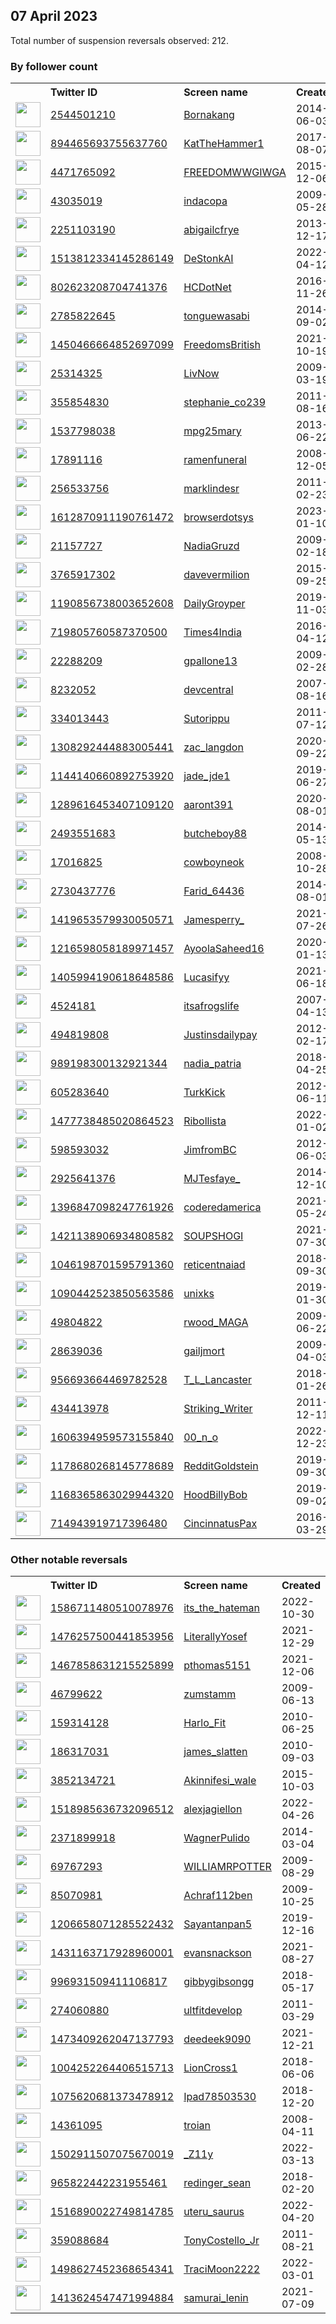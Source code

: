 
## 07 April 2023
Total number of suspension reversals observed: 212.

### By follower count
<table><tr><th></th><th align="left">Twitter ID</th><th align="left">Screen name</th>
<th align="left">Created</th><th align="left">Status</th><th align="left">Suspended</th><th align="left">Followers</th>
<tr><td><a href="https://pbs.twimg.com/profile_images/1644672598532300801/pc0jvm-B_normal.jpg"><img src="https://pbs.twimg.com/profile_images/1644672598532300801/pc0jvm-B_normal.jpg" width="40px" height="40px" align="center"/></a></td><td><a href="https://twitter.com/intent/user?user_id=2544501210">2544501210</a></td><td><a href="https://twitter.com/Bornakang">Bornakang</a></td><td>2014-06-03</td><td align="center"></td><td>2023-02-26</td><td>633071</td></tr>
<tr><td><a href="https://pbs.twimg.com/profile_images/1644990645285580800/7nrCTu6w_normal.jpg"><img src="https://pbs.twimg.com/profile_images/1644990645285580800/7nrCTu6w_normal.jpg" width="40px" height="40px" align="center"/></a></td><td><a href="https://twitter.com/intent/user?user_id=894465693755637760">894465693755637760</a></td><td><a href="https://twitter.com/KatTheHammer1">KatTheHammer1</a></td><td>2017-08-07</td><td align="center"></td><td></td><td>151435</td></tr>
<tr><td><a href="https://pbs.twimg.com/profile_images/1341809273874116611/U8XPWmAF_normal.jpg"><img src="https://pbs.twimg.com/profile_images/1341809273874116611/U8XPWmAF_normal.jpg" width="40px" height="40px" align="center"/></a></td><td><a href="https://twitter.com/intent/user?user_id=4471765092">4471765092</a></td><td><a href="https://twitter.com/FREEDOMWWGIWGA">FREEDOMWWGIWGA</a></td><td>2015-12-06</td><td align="center"></td><td></td><td>37531</td></tr>
<tr><td><a href="https://pbs.twimg.com/profile_images/1328223878817017856/RlOIM8hX_normal.jpg"><img src="https://pbs.twimg.com/profile_images/1328223878817017856/RlOIM8hX_normal.jpg" width="40px" height="40px" align="center"/></a></td><td><a href="https://twitter.com/intent/user?user_id=43035019">43035019</a></td><td><a href="https://twitter.com/indacopa">indacopa</a></td><td>2009-05-28</td><td align="center"></td><td></td><td>34880</td></tr>
<tr><td><a href="https://pbs.twimg.com/profile_images/1650494762997239811/QjaQdB3Y_normal.jpg"><img src="https://pbs.twimg.com/profile_images/1650494762997239811/QjaQdB3Y_normal.jpg" width="40px" height="40px" align="center"/></a></td><td><a href="https://twitter.com/intent/user?user_id=2251103190">2251103190</a></td><td><a href="https://twitter.com/abigailcfrye">abigailcfrye</a></td><td>2013-12-17</td><td align="center">🔒</td><td></td><td>28133</td></tr>
<tr><td><a href="https://pbs.twimg.com/profile_images/1644679334177951745/gIhRLb2W_normal.png"><img src="https://pbs.twimg.com/profile_images/1644679334177951745/gIhRLb2W_normal.png" width="40px" height="40px" align="center"/></a></td><td><a href="https://twitter.com/intent/user?user_id=1513812334145286149">1513812334145286149</a></td><td><a href="https://twitter.com/DeStonkAI">DeStonkAI</a></td><td>2022-04-12</td><td align="center"></td><td>2022-07-14</td><td>27960</td></tr>
<tr><td><a href="https://pbs.twimg.com/profile_images/1656097265638060035/UXzYWqSO_normal.jpg"><img src="https://pbs.twimg.com/profile_images/1656097265638060035/UXzYWqSO_normal.jpg" width="40px" height="40px" align="center"/></a></td><td><a href="https://twitter.com/intent/user?user_id=802623208704741376">802623208704741376</a></td><td><a href="https://twitter.com/HCDotNet">HCDotNet</a></td><td>2016-11-26</td><td align="center"></td><td></td><td>27158</td></tr>
<tr><td><a href="https://pbs.twimg.com/profile_images/1644309270413053952/iqfZaR-C_normal.png"><img src="https://pbs.twimg.com/profile_images/1644309270413053952/iqfZaR-C_normal.png" width="40px" height="40px" align="center"/></a></td><td><a href="https://twitter.com/intent/user?user_id=2785822645">2785822645</a></td><td><a href="https://twitter.com/tonguewasabi">tonguewasabi</a></td><td>2014-09-02</td><td align="center"></td><td>2023-02-19</td><td>21010</td></tr>
<tr><td><a href="https://pbs.twimg.com/profile_images/1574826150899191809/GBeBwp6O_normal.jpg"><img src="https://pbs.twimg.com/profile_images/1574826150899191809/GBeBwp6O_normal.jpg" width="40px" height="40px" align="center"/></a></td><td><a href="https://twitter.com/intent/user?user_id=1450466664852697099">1450466664852697099</a></td><td><a href="https://twitter.com/FreedomsBritish">FreedomsBritish</a></td><td>2021-10-19</td><td align="center">🚫</td><td>2022-11-07</td><td>17313</td></tr>
<tr><td><a href="https://pbs.twimg.com/profile_images/1468688287099498497/YOL7FbTa_normal.jpg"><img src="https://pbs.twimg.com/profile_images/1468688287099498497/YOL7FbTa_normal.jpg" width="40px" height="40px" align="center"/></a></td><td><a href="https://twitter.com/intent/user?user_id=25314325">25314325</a></td><td><a href="https://twitter.com/LivNow">LivNow</a></td><td>2009-03-19</td><td align="center"></td><td>2022-08-07</td><td>13962</td></tr>
<tr><td><a href="https://pbs.twimg.com/profile_images/1345036565043671049/8KWZQ1RK_normal.jpg"><img src="https://pbs.twimg.com/profile_images/1345036565043671049/8KWZQ1RK_normal.jpg" width="40px" height="40px" align="center"/></a></td><td><a href="https://twitter.com/intent/user?user_id=355854830">355854830</a></td><td><a href="https://twitter.com/stephanie_co239">stephanie_co239</a></td><td>2011-08-16</td><td align="center"></td><td></td><td>12027</td></tr>
<tr><td><a href="https://pbs.twimg.com/profile_images/1352030748643999744/2YLicf10_normal.jpg"><img src="https://pbs.twimg.com/profile_images/1352030748643999744/2YLicf10_normal.jpg" width="40px" height="40px" align="center"/></a></td><td><a href="https://twitter.com/intent/user?user_id=1537798038">1537798038</a></td><td><a href="https://twitter.com/mpg25mary">mpg25mary</a></td><td>2013-06-22</td><td align="center"></td><td>2022-07-28</td><td>9643</td></tr>
<tr><td><a href="https://pbs.twimg.com/profile_images/1646941276451774491/qyzoj0Uu_normal.jpg"><img src="https://pbs.twimg.com/profile_images/1646941276451774491/qyzoj0Uu_normal.jpg" width="40px" height="40px" align="center"/></a></td><td><a href="https://twitter.com/intent/user?user_id=17891116">17891116</a></td><td><a href="https://twitter.com/ramenfuneral">ramenfuneral</a></td><td>2008-12-05</td><td align="center">🔒</td><td></td><td>9315</td></tr>
<tr><td><a href="https://pbs.twimg.com/profile_images/1655730320757473281/uVHUfmIS_normal.jpg"><img src="https://pbs.twimg.com/profile_images/1655730320757473281/uVHUfmIS_normal.jpg" width="40px" height="40px" align="center"/></a></td><td><a href="https://twitter.com/intent/user?user_id=256533756">256533756</a></td><td><a href="https://twitter.com/marklindesr">marklindesr</a></td><td>2011-02-23</td><td align="center"></td><td>2022-03-30</td><td>8529</td></tr>
<tr><td><a href="https://pbs.twimg.com/profile_images/1612871794574168070/YN11uUZb_normal.jpg"><img src="https://pbs.twimg.com/profile_images/1612871794574168070/YN11uUZb_normal.jpg" width="40px" height="40px" align="center"/></a></td><td><a href="https://twitter.com/intent/user?user_id=1612870911190761472">1612870911190761472</a></td><td><a href="https://twitter.com/browserdotsys">browserdotsys</a></td><td>2023-01-10</td><td align="center"></td><td>2023-04-06</td><td>7733</td></tr>
<tr><td><a href="https://pbs.twimg.com/profile_images/1345095859742994432/2yvYan4F_normal.jpg"><img src="https://pbs.twimg.com/profile_images/1345095859742994432/2yvYan4F_normal.jpg" width="40px" height="40px" align="center"/></a></td><td><a href="https://twitter.com/intent/user?user_id=21157727">21157727</a></td><td><a href="https://twitter.com/NadiaGruzd">NadiaGruzd</a></td><td>2009-02-18</td><td align="center">🚫</td><td>2023-03-20</td><td>7689</td></tr>
<tr><td><a href="https://pbs.twimg.com/profile_images/1659352314946154502/s3ELWRuQ_normal.jpg"><img src="https://pbs.twimg.com/profile_images/1659352314946154502/s3ELWRuQ_normal.jpg" width="40px" height="40px" align="center"/></a></td><td><a href="https://twitter.com/intent/user?user_id=3765917302">3765917302</a></td><td><a href="https://twitter.com/davevermilion">davevermilion</a></td><td>2015-09-25</td><td align="center"></td><td>2023-01-16</td><td>6375</td></tr>
<tr><td><a href="https://pbs.twimg.com/profile_images/1211393137119289345/KjMGxGTw_normal.jpg"><img src="https://pbs.twimg.com/profile_images/1211393137119289345/KjMGxGTw_normal.jpg" width="40px" height="40px" align="center"/></a></td><td><a href="https://twitter.com/intent/user?user_id=1190856738003652608">1190856738003652608</a></td><td><a href="https://twitter.com/DailyGroyper">DailyGroyper</a></td><td>2019-11-03</td><td align="center"></td><td>2022-10-30</td><td>5801</td></tr>
<tr><td><a href="https://pbs.twimg.com/profile_images/1291267888783831041/VsdsVXSG_normal.jpg"><img src="https://pbs.twimg.com/profile_images/1291267888783831041/VsdsVXSG_normal.jpg" width="40px" height="40px" align="center"/></a></td><td><a href="https://twitter.com/intent/user?user_id=719805760587370500">719805760587370500</a></td><td><a href="https://twitter.com/Times4India">Times4India</a></td><td>2016-04-12</td><td align="center"></td><td></td><td>5642</td></tr>
<tr><td><a href="https://pbs.twimg.com/profile_images/1649918612935786499/MFV69vqV_normal.jpg"><img src="https://pbs.twimg.com/profile_images/1649918612935786499/MFV69vqV_normal.jpg" width="40px" height="40px" align="center"/></a></td><td><a href="https://twitter.com/intent/user?user_id=22288209">22288209</a></td><td><a href="https://twitter.com/gpallone13">gpallone13</a></td><td>2009-02-28</td><td align="center"></td><td>2023-04-06</td><td>5309</td></tr>
<tr><td><a href="https://pbs.twimg.com/profile_images/1587404770972618752/VO13JtR8_normal.jpg"><img src="https://pbs.twimg.com/profile_images/1587404770972618752/VO13JtR8_normal.jpg" width="40px" height="40px" align="center"/></a></td><td><a href="https://twitter.com/intent/user?user_id=8232052">8232052</a></td><td><a href="https://twitter.com/devcentral">devcentral</a></td><td>2007-08-16</td><td align="center"></td><td>2023-02-18</td><td>5227</td></tr>
<tr><td><a href="https://pbs.twimg.com/profile_images/984561244467216384/H1BoEw6h_normal.jpg"><img src="https://pbs.twimg.com/profile_images/984561244467216384/H1BoEw6h_normal.jpg" width="40px" height="40px" align="center"/></a></td><td><a href="https://twitter.com/intent/user?user_id=334013443">334013443</a></td><td><a href="https://twitter.com/Sutorippu">Sutorippu</a></td><td>2011-07-12</td><td align="center"></td><td>2023-03-16</td><td>4736</td></tr>
<tr><td><a href="https://pbs.twimg.com/profile_images/1643986618330804225/8qeVTyUG_normal.jpg"><img src="https://pbs.twimg.com/profile_images/1643986618330804225/8qeVTyUG_normal.jpg" width="40px" height="40px" align="center"/></a></td><td><a href="https://twitter.com/intent/user?user_id=1308292444883005441">1308292444883005441</a></td><td><a href="https://twitter.com/zac_langdon">zac_langdon</a></td><td>2020-09-22</td><td align="center"></td><td>2022-11-21</td><td>4132</td></tr>
<tr><td><a href="https://pbs.twimg.com/profile_images/1646209558031876136/cowLssbk_normal.jpg"><img src="https://pbs.twimg.com/profile_images/1646209558031876136/cowLssbk_normal.jpg" width="40px" height="40px" align="center"/></a></td><td><a href="https://twitter.com/intent/user?user_id=1144140660892753920">1144140660892753920</a></td><td><a href="https://twitter.com/jade_jde1">jade_jde1</a></td><td>2019-06-27</td><td align="center">🔒</td><td>2022-02-28</td><td>3570</td></tr>
<tr><td><a href="https://pbs.twimg.com/profile_images/1498862288392146949/WZUJs53R_normal.jpg"><img src="https://pbs.twimg.com/profile_images/1498862288392146949/WZUJs53R_normal.jpg" width="40px" height="40px" align="center"/></a></td><td><a href="https://twitter.com/intent/user?user_id=1289616453407109120">1289616453407109120</a></td><td><a href="https://twitter.com/aaront391">aaront391</a></td><td>2020-08-01</td><td align="center"></td><td>2022-11-02</td><td>3550</td></tr>
<tr><td><a href="https://pbs.twimg.com/profile_images/1219999768509911040/DGD2Lax0_normal.jpg"><img src="https://pbs.twimg.com/profile_images/1219999768509911040/DGD2Lax0_normal.jpg" width="40px" height="40px" align="center"/></a></td><td><a href="https://twitter.com/intent/user?user_id=2493551683">2493551683</a></td><td><a href="https://twitter.com/butcheboy88">butcheboy88</a></td><td>2014-05-13</td><td align="center"></td><td></td><td>3422</td></tr>
<tr><td><a href="https://pbs.twimg.com/profile_images/929197358914703360/gM5kek5m_normal.jpg"><img src="https://pbs.twimg.com/profile_images/929197358914703360/gM5kek5m_normal.jpg" width="40px" height="40px" align="center"/></a></td><td><a href="https://twitter.com/intent/user?user_id=17016825">17016825</a></td><td><a href="https://twitter.com/cowboyneok">cowboyneok</a></td><td>2008-10-28</td><td align="center"></td><td></td><td>3415</td></tr>
<tr><td><a href="https://pbs.twimg.com/profile_images/1508524595258789889/dN33qtwT_normal.jpg"><img src="https://pbs.twimg.com/profile_images/1508524595258789889/dN33qtwT_normal.jpg" width="40px" height="40px" align="center"/></a></td><td><a href="https://twitter.com/intent/user?user_id=2730437776">2730437776</a></td><td><a href="https://twitter.com/Farid_64436">Farid_64436</a></td><td>2014-08-01</td><td align="center"></td><td>2023-03-20</td><td>3251</td></tr>
<tr><td><a href="https://pbs.twimg.com/profile_images/1645143834806951940/a-gFgziW_normal.jpg"><img src="https://pbs.twimg.com/profile_images/1645143834806951940/a-gFgziW_normal.jpg" width="40px" height="40px" align="center"/></a></td><td><a href="https://twitter.com/intent/user?user_id=1419653579930050571">1419653579930050571</a></td><td><a href="https://twitter.com/Jamesperry_">Jamesperry_</a></td><td>2021-07-26</td><td align="center">🚫</td><td>2023-03-29</td><td>3185</td></tr>
<tr><td><a href="https://pbs.twimg.com/profile_images/1217492862348165120/uFI7Nina_normal.jpg"><img src="https://pbs.twimg.com/profile_images/1217492862348165120/uFI7Nina_normal.jpg" width="40px" height="40px" align="center"/></a></td><td><a href="https://twitter.com/intent/user?user_id=1216598058189971457">1216598058189971457</a></td><td><a href="https://twitter.com/AyoolaSaheed16">AyoolaSaheed16</a></td><td>2020-01-13</td><td align="center"></td><td>2023-02-23</td><td>3015</td></tr>
<tr><td><a href="https://pbs.twimg.com/profile_images/1656854843615502339/uaSOHrsL_normal.jpg"><img src="https://pbs.twimg.com/profile_images/1656854843615502339/uaSOHrsL_normal.jpg" width="40px" height="40px" align="center"/></a></td><td><a href="https://twitter.com/intent/user?user_id=1405994190618648586">1405994190618648586</a></td><td><a href="https://twitter.com/Lucasifyy">Lucasifyy</a></td><td>2021-06-18</td><td align="center">🚫</td><td>2023-03-14</td><td>2991</td></tr>
<tr><td><a href="https://pbs.twimg.com/profile_images/1667157073501515779/2T2e1r6a_normal.jpg"><img src="https://pbs.twimg.com/profile_images/1667157073501515779/2T2e1r6a_normal.jpg" width="40px" height="40px" align="center"/></a></td><td><a href="https://twitter.com/intent/user?user_id=4524181">4524181</a></td><td><a href="https://twitter.com/itsafrogslife">itsafrogslife</a></td><td>2007-04-13</td><td align="center"></td><td></td><td>2703</td></tr>
<tr><td><a href="https://pbs.twimg.com/profile_images/1653082884746407936/FbWi8O4O_normal.jpg"><img src="https://pbs.twimg.com/profile_images/1653082884746407936/FbWi8O4O_normal.jpg" width="40px" height="40px" align="center"/></a></td><td><a href="https://twitter.com/intent/user?user_id=494819808">494819808</a></td><td><a href="https://twitter.com/Justinsdailypay">Justinsdailypay</a></td><td>2012-02-17</td><td align="center"></td><td></td><td>2660</td></tr>
<tr><td><a href="https://pbs.twimg.com/profile_images/1118986030017843208/oDcllJJb_normal.jpg"><img src="https://pbs.twimg.com/profile_images/1118986030017843208/oDcllJJb_normal.jpg" width="40px" height="40px" align="center"/></a></td><td><a href="https://twitter.com/intent/user?user_id=989198300132921344">989198300132921344</a></td><td><a href="https://twitter.com/nadia_patria">nadia_patria</a></td><td>2018-04-25</td><td align="center"></td><td>2022-07-16</td><td>2586</td></tr>
<tr><td><a href="https://pbs.twimg.com/profile_images/666633660590854144/_X225Y1H_normal.jpg"><img src="https://pbs.twimg.com/profile_images/666633660590854144/_X225Y1H_normal.jpg" width="40px" height="40px" align="center"/></a></td><td><a href="https://twitter.com/intent/user?user_id=605283640">605283640</a></td><td><a href="https://twitter.com/TurkKick">TurkKick</a></td><td>2012-06-11</td><td align="center">🔒</td><td></td><td>2450</td></tr>
<tr><td><a href="https://pbs.twimg.com/profile_images/1645164629427929088/0q8rqtOL_normal.jpg"><img src="https://pbs.twimg.com/profile_images/1645164629427929088/0q8rqtOL_normal.jpg" width="40px" height="40px" align="center"/></a></td><td><a href="https://twitter.com/intent/user?user_id=1477738485020864523">1477738485020864523</a></td><td><a href="https://twitter.com/Ribollista">Ribollista</a></td><td>2022-01-02</td><td align="center"></td><td>2023-04-05</td><td>2362</td></tr>
<tr><td><a href="https://pbs.twimg.com/profile_images/1241896014195253249/0QhQlxg6_normal.jpg"><img src="https://pbs.twimg.com/profile_images/1241896014195253249/0QhQlxg6_normal.jpg" width="40px" height="40px" align="center"/></a></td><td><a href="https://twitter.com/intent/user?user_id=598593032">598593032</a></td><td><a href="https://twitter.com/JimfromBC">JimfromBC</a></td><td>2012-06-03</td><td align="center"></td><td></td><td>2348</td></tr>
<tr><td><a href="https://pbs.twimg.com/profile_images/1655630576001617920/BEx_1qI4_normal.jpg"><img src="https://pbs.twimg.com/profile_images/1655630576001617920/BEx_1qI4_normal.jpg" width="40px" height="40px" align="center"/></a></td><td><a href="https://twitter.com/intent/user?user_id=2925641376">2925641376</a></td><td><a href="https://twitter.com/MJTesfaye_">MJTesfaye_</a></td><td>2014-12-10</td><td align="center"></td><td>2022-12-02</td><td>2213</td></tr>
<tr><td><a href="https://pbs.twimg.com/profile_images/1647697398188105730/CoCefwjo_normal.jpg"><img src="https://pbs.twimg.com/profile_images/1647697398188105730/CoCefwjo_normal.jpg" width="40px" height="40px" align="center"/></a></td><td><a href="https://twitter.com/intent/user?user_id=1396847098247761926">1396847098247761926</a></td><td><a href="https://twitter.com/coderedamerica">coderedamerica</a></td><td>2021-05-24</td><td align="center"></td><td>2023-01-10</td><td>2182</td></tr>
<tr><td><a href="https://pbs.twimg.com/profile_images/1644051720685887488/9S-fvf_i_normal.jpg"><img src="https://pbs.twimg.com/profile_images/1644051720685887488/9S-fvf_i_normal.jpg" width="40px" height="40px" align="center"/></a></td><td><a href="https://twitter.com/intent/user?user_id=1421138906934808582">1421138906934808582</a></td><td><a href="https://twitter.com/SOUPSHOGI">SOUPSHOGI</a></td><td>2021-07-30</td><td align="center">👋</td><td>2022-10-31</td><td>1983</td></tr>
<tr><td><a href="https://pbs.twimg.com/profile_images/1662493772905676800/ikwDU2js_normal.jpg"><img src="https://pbs.twimg.com/profile_images/1662493772905676800/ikwDU2js_normal.jpg" width="40px" height="40px" align="center"/></a></td><td><a href="https://twitter.com/intent/user?user_id=1046198701595791360">1046198701595791360</a></td><td><a href="https://twitter.com/reticentnaiad">reticentnaiad</a></td><td>2018-09-30</td><td align="center">🔒</td><td>2022-09-01</td><td>1884</td></tr>
<tr><td><a href="https://pbs.twimg.com/profile_images/1668422465582759937/AvLNNBEC_normal.jpg"><img src="https://pbs.twimg.com/profile_images/1668422465582759937/AvLNNBEC_normal.jpg" width="40px" height="40px" align="center"/></a></td><td><a href="https://twitter.com/intent/user?user_id=1090442523850563586">1090442523850563586</a></td><td><a href="https://twitter.com/unixks">unixks</a></td><td>2019-01-30</td><td align="center"></td><td>2022-09-08</td><td>1854</td></tr>
<tr><td><a href="https://pbs.twimg.com/profile_images/1644755014525542405/EbXjop7__normal.jpg"><img src="https://pbs.twimg.com/profile_images/1644755014525542405/EbXjop7__normal.jpg" width="40px" height="40px" align="center"/></a></td><td><a href="https://twitter.com/intent/user?user_id=49804822">49804822</a></td><td><a href="https://twitter.com/rwood_MAGA">rwood_MAGA</a></td><td>2009-06-22</td><td align="center"></td><td></td><td>1822</td></tr>
<tr><td><a href="https://pbs.twimg.com/profile_images/1524869303870316598/kzTO3FxH_normal.jpg"><img src="https://pbs.twimg.com/profile_images/1524869303870316598/kzTO3FxH_normal.jpg" width="40px" height="40px" align="center"/></a></td><td><a href="https://twitter.com/intent/user?user_id=28639036">28639036</a></td><td><a href="https://twitter.com/gailjmort">gailjmort</a></td><td>2009-04-03</td><td align="center"></td><td>2022-05-21</td><td>1736</td></tr>
<tr><td><a href="https://pbs.twimg.com/profile_images/1653754863572926465/UIkI9Is8_normal.jpg"><img src="https://pbs.twimg.com/profile_images/1653754863572926465/UIkI9Is8_normal.jpg" width="40px" height="40px" align="center"/></a></td><td><a href="https://twitter.com/intent/user?user_id=956693664469782528">956693664469782528</a></td><td><a href="https://twitter.com/T_L_Lancaster">T_L_Lancaster</a></td><td>2018-01-26</td><td align="center"></td><td>2023-01-07</td><td>1692</td></tr>
<tr><td><a href="https://pbs.twimg.com/profile_images/1654506052883210240/mjPrVvea_normal.jpg"><img src="https://pbs.twimg.com/profile_images/1654506052883210240/mjPrVvea_normal.jpg" width="40px" height="40px" align="center"/></a></td><td><a href="https://twitter.com/intent/user?user_id=434413978">434413978</a></td><td><a href="https://twitter.com/Striking_Writer">Striking_Writer</a></td><td>2011-12-11</td><td align="center">🚫</td><td></td><td>1612</td></tr>
<tr><td><a href="https://pbs.twimg.com/profile_images/1669170072030523392/Jz3CCX4F_normal.jpg"><img src="https://pbs.twimg.com/profile_images/1669170072030523392/Jz3CCX4F_normal.jpg" width="40px" height="40px" align="center"/></a></td><td><a href="https://twitter.com/intent/user?user_id=1606394959573155840">1606394959573155840</a></td><td><a href="https://twitter.com/00_n_o">00_n_o</a></td><td>2022-12-23</td><td align="center"></td><td>2023-03-28</td><td>1601</td></tr>
<tr><td><a href="https://pbs.twimg.com/profile_images/1651903816328179712/usVQjgCO_normal.jpg"><img src="https://pbs.twimg.com/profile_images/1651903816328179712/usVQjgCO_normal.jpg" width="40px" height="40px" align="center"/></a></td><td><a href="https://twitter.com/intent/user?user_id=1178680268145778689">1178680268145778689</a></td><td><a href="https://twitter.com/RedditGoldstein">RedditGoldstein</a></td><td>2019-09-30</td><td align="center">🚫</td><td></td><td>1582</td></tr>
<tr><td><a href="https://pbs.twimg.com/profile_images/1597972094712774656/KIteE3HY_normal.jpg"><img src="https://pbs.twimg.com/profile_images/1597972094712774656/KIteE3HY_normal.jpg" width="40px" height="40px" align="center"/></a></td><td><a href="https://twitter.com/intent/user?user_id=1168365863029944320">1168365863029944320</a></td><td><a href="https://twitter.com/HoodBillyBob">HoodBillyBob</a></td><td>2019-09-02</td><td align="center"></td><td>2023-03-17</td><td>1514</td></tr>
<tr><td><a href="https://pbs.twimg.com/profile_images/791723963374186496/eUmdR2Ge_normal.jpg"><img src="https://pbs.twimg.com/profile_images/791723963374186496/eUmdR2Ge_normal.jpg" width="40px" height="40px" align="center"/></a></td><td><a href="https://twitter.com/intent/user?user_id=714943919717396480">714943919717396480</a></td><td><a href="https://twitter.com/CincinnatusPax">CincinnatusPax</a></td><td>2016-03-29</td><td align="center"></td><td></td><td>1464</td></tr>
</table>

### Other notable reversals
<table><tr><th></th><th align="left">Twitter ID</th><th align="left">Screen name</th>
<th align="left">Created</th><th align="left">Status</th><th align="left">Suspended</th><th align="left">Followers</th>
<tr><td><a href="https://pbs.twimg.com/profile_images/1586711569345421317/TPieu9u-_normal.jpg"><img src="https://pbs.twimg.com/profile_images/1586711569345421317/TPieu9u-_normal.jpg" width="40px" height="40px" align="center"/></a></td><td><a href="https://twitter.com/intent/user?user_id=1586711480510078976">1586711480510078976</a></td><td><a href="https://twitter.com/its_the_hateman">its_the_hateman</a></td><td>2022-10-30</td><td align="center">🔒👋</td><td>2023-04-03</td><td>359</td></tr>
<tr><td><a href="https://pbs.twimg.com/profile_images/1616399809241391107/icK33e7-_normal.jpg"><img src="https://pbs.twimg.com/profile_images/1616399809241391107/icK33e7-_normal.jpg" width="40px" height="40px" align="center"/></a></td><td><a href="https://twitter.com/intent/user?user_id=1476257500441853956">1476257500441853956</a></td><td><a href="https://twitter.com/LiterallyYosef">LiterallyYosef</a></td><td>2021-12-29</td><td align="center"></td><td>2023-04-03</td><td>498</td></tr>
<tr><td><a href="https://pbs.twimg.com/profile_images/1467866003245838339/ggbfr-j-_normal.jpg"><img src="https://pbs.twimg.com/profile_images/1467866003245838339/ggbfr-j-_normal.jpg" width="40px" height="40px" align="center"/></a></td><td><a href="https://twitter.com/intent/user?user_id=1467858631215525899">1467858631215525899</a></td><td><a href="https://twitter.com/pthomas5151">pthomas5151</a></td><td>2021-12-06</td><td align="center"></td><td>2023-01-17</td><td>454</td></tr>
<tr><td><a href="https://pbs.twimg.com/profile_images/1665439861795373060/49Tr-GG3_normal.jpg"><img src="https://pbs.twimg.com/profile_images/1665439861795373060/49Tr-GG3_normal.jpg" width="40px" height="40px" align="center"/></a></td><td><a href="https://twitter.com/intent/user?user_id=46799622">46799622</a></td><td><a href="https://twitter.com/zumstamm">zumstamm</a></td><td>2009-06-13</td><td align="center"></td><td>2023-03-30</td><td>708</td></tr>
<tr><td><a href="https://pbs.twimg.com/profile_images/1643574457372385280/m1l3koz3_normal.jpg"><img src="https://pbs.twimg.com/profile_images/1643574457372385280/m1l3koz3_normal.jpg" width="40px" height="40px" align="center"/></a></td><td><a href="https://twitter.com/intent/user?user_id=159314128">159314128</a></td><td><a href="https://twitter.com/Harlo_Fit">Harlo_Fit</a></td><td>2010-06-25</td><td align="center"></td><td>2023-03-28</td><td>35</td></tr>
<tr><td><a href="https://pbs.twimg.com/profile_images/378800000680356058/7c503a4cb9ef068493ef28aa0cb1fa67_normal.jpeg"><img src="https://pbs.twimg.com/profile_images/378800000680356058/7c503a4cb9ef068493ef28aa0cb1fa67_normal.jpeg" width="40px" height="40px" align="center"/></a></td><td><a href="https://twitter.com/intent/user?user_id=186317031">186317031</a></td><td><a href="https://twitter.com/james_slatten">james_slatten</a></td><td>2010-09-03</td><td align="center"></td><td>2023-03-01</td><td>108</td></tr>
<tr><td><a href="https://pbs.twimg.com/profile_images/1659571879668076544/iEBewVFP_normal.jpg"><img src="https://pbs.twimg.com/profile_images/1659571879668076544/iEBewVFP_normal.jpg" width="40px" height="40px" align="center"/></a></td><td><a href="https://twitter.com/intent/user?user_id=3852134721">3852134721</a></td><td><a href="https://twitter.com/Akinnifesi_wale">Akinnifesi_wale</a></td><td>2015-10-03</td><td align="center"></td><td>2023-03-20</td><td>1170</td></tr>
<tr><td><a href="https://pbs.twimg.com/profile_images/1584128876275535873/tvQVMff3_normal.jpg"><img src="https://pbs.twimg.com/profile_images/1584128876275535873/tvQVMff3_normal.jpg" width="40px" height="40px" align="center"/></a></td><td><a href="https://twitter.com/intent/user?user_id=1518985636732096512">1518985636732096512</a></td><td><a href="https://twitter.com/alexjagiellon">alexjagiellon</a></td><td>2022-04-26</td><td align="center"></td><td>2023-01-07</td><td>345</td></tr>
<tr><td><a href="https://pbs.twimg.com/profile_images/1643606713197641729/Qi5Za6hu_normal.jpg"><img src="https://pbs.twimg.com/profile_images/1643606713197641729/Qi5Za6hu_normal.jpg" width="40px" height="40px" align="center"/></a></td><td><a href="https://twitter.com/intent/user?user_id=2371899918">2371899918</a></td><td><a href="https://twitter.com/WagnerPulido">WagnerPulido</a></td><td>2014-03-04</td><td align="center"></td><td>2023-03-29</td><td>34</td></tr>
<tr><td><a href="https://pbs.twimg.com/profile_images/1644430481612767232/1Nb0WEgZ_normal.jpg"><img src="https://pbs.twimg.com/profile_images/1644430481612767232/1Nb0WEgZ_normal.jpg" width="40px" height="40px" align="center"/></a></td><td><a href="https://twitter.com/intent/user?user_id=69767293">69767293</a></td><td><a href="https://twitter.com/WILLIAMRPOTTER">WILLIAMRPOTTER</a></td><td>2009-08-29</td><td align="center"></td><td>2023-03-28</td><td>118</td></tr>
<tr><td><a href="https://pbs.twimg.com/profile_images/1643085955983716352/Qjf4gPzL_normal.jpg"><img src="https://pbs.twimg.com/profile_images/1643085955983716352/Qjf4gPzL_normal.jpg" width="40px" height="40px" align="center"/></a></td><td><a href="https://twitter.com/intent/user?user_id=85070981">85070981</a></td><td><a href="https://twitter.com/Achraf112ben">Achraf112ben</a></td><td>2009-10-25</td><td align="center"></td><td>2023-03-31</td><td>143</td></tr>
<tr><td><a href="https://pbs.twimg.com/profile_images/1247651566800130048/kaaQiiUX_normal.jpg"><img src="https://pbs.twimg.com/profile_images/1247651566800130048/kaaQiiUX_normal.jpg" width="40px" height="40px" align="center"/></a></td><td><a href="https://twitter.com/intent/user?user_id=1206658071285522432">1206658071285522432</a></td><td><a href="https://twitter.com/Sayantanpan5">Sayantanpan5</a></td><td>2019-12-16</td><td align="center"></td><td>2023-03-26</td><td>213</td></tr>
<tr><td><a href="https://pbs.twimg.com/profile_images/1648483324405645317/-RJqXJow_normal.jpg"><img src="https://pbs.twimg.com/profile_images/1648483324405645317/-RJqXJow_normal.jpg" width="40px" height="40px" align="center"/></a></td><td><a href="https://twitter.com/intent/user?user_id=1431163717928960001">1431163717928960001</a></td><td><a href="https://twitter.com/evansnackson">evansnackson</a></td><td>2021-08-27</td><td align="center"></td><td>2023-02-09</td><td>50</td></tr>
<tr><td><a href="https://pbs.twimg.com/profile_images/1639408181712683008/OO-vAINt_normal.jpg"><img src="https://pbs.twimg.com/profile_images/1639408181712683008/OO-vAINt_normal.jpg" width="40px" height="40px" align="center"/></a></td><td><a href="https://twitter.com/intent/user?user_id=996931509411106817">996931509411106817</a></td><td><a href="https://twitter.com/gibbygibsongg">gibbygibsongg</a></td><td>2018-05-17</td><td align="center">🔒</td><td>2023-03-28</td><td>32</td></tr>
<tr><td><a href="https://pbs.twimg.com/profile_images/378800000743393826/e08d3c9a49dd00586d3c605f2b8ed6ef_normal.jpeg"><img src="https://pbs.twimg.com/profile_images/378800000743393826/e08d3c9a49dd00586d3c605f2b8ed6ef_normal.jpeg" width="40px" height="40px" align="center"/></a></td><td><a href="https://twitter.com/intent/user?user_id=274060880">274060880</a></td><td><a href="https://twitter.com/ultfitdevelop">ultfitdevelop</a></td><td>2011-03-29</td><td align="center"></td><td>2023-03-25</td><td>80</td></tr>
<tr><td><a href="https://pbs.twimg.com/profile_images/1499403942396108801/eSi7FKnf_normal.jpg"><img src="https://pbs.twimg.com/profile_images/1499403942396108801/eSi7FKnf_normal.jpg" width="40px" height="40px" align="center"/></a></td><td><a href="https://twitter.com/intent/user?user_id=1473409262047137793">1473409262047137793</a></td><td><a href="https://twitter.com/deedeek9090">deedeek9090</a></td><td>2021-12-21</td><td align="center"></td><td>2022-11-10</td><td>1168</td></tr>
<tr><td><a href="https://pbs.twimg.com/profile_images/1004253928140128257/5y7e8Miz_normal.jpg"><img src="https://pbs.twimg.com/profile_images/1004253928140128257/5y7e8Miz_normal.jpg" width="40px" height="40px" align="center"/></a></td><td><a href="https://twitter.com/intent/user?user_id=1004252264406515713">1004252264406515713</a></td><td><a href="https://twitter.com/LionCross1">LionCross1</a></td><td>2018-06-06</td><td align="center"></td><td>2023-04-05</td><td>209</td></tr>
<tr><td><a href="https://pbs.twimg.com/profile_images/1614385415301238788/6r81XEio_normal.jpg"><img src="https://pbs.twimg.com/profile_images/1614385415301238788/6r81XEio_normal.jpg" width="40px" height="40px" align="center"/></a></td><td><a href="https://twitter.com/intent/user?user_id=1075620681373478912">1075620681373478912</a></td><td><a href="https://twitter.com/Ipad78503530">Ipad78503530</a></td><td>2018-12-20</td><td align="center">🚫</td><td>2023-04-04</td><td>153</td></tr>
<tr><td><a href="https://pbs.twimg.com/profile_images/1515756538417360901/lrSrLYRt_normal.jpg"><img src="https://pbs.twimg.com/profile_images/1515756538417360901/lrSrLYRt_normal.jpg" width="40px" height="40px" align="center"/></a></td><td><a href="https://twitter.com/intent/user?user_id=14361095">14361095</a></td><td><a href="https://twitter.com/troian">troian</a></td><td>2008-04-11</td><td align="center"></td><td>2023-03-25</td><td>813</td></tr>
<tr><td><a href="https://pbs.twimg.com/profile_images/1667037394615386113/uC_-sFJM_normal.jpg"><img src="https://pbs.twimg.com/profile_images/1667037394615386113/uC_-sFJM_normal.jpg" width="40px" height="40px" align="center"/></a></td><td><a href="https://twitter.com/intent/user?user_id=1502911507075670019">1502911507075670019</a></td><td><a href="https://twitter.com/_Z11y">_Z11y</a></td><td>2022-03-13</td><td align="center"></td><td>2022-11-27</td><td>189</td></tr>
<tr><td><a href="https://pbs.twimg.com/profile_images/998544436517720064/0Fk1P6br_normal.jpg"><img src="https://pbs.twimg.com/profile_images/998544436517720064/0Fk1P6br_normal.jpg" width="40px" height="40px" align="center"/></a></td><td><a href="https://twitter.com/intent/user?user_id=965822442231955461">965822442231955461</a></td><td><a href="https://twitter.com/redinger_sean">redinger_sean</a></td><td>2018-02-20</td><td align="center"></td><td>2023-03-09</td><td>54</td></tr>
<tr><td><a href="https://pbs.twimg.com/profile_images/1517381857909915648/16R2jL4e_normal.jpg"><img src="https://pbs.twimg.com/profile_images/1517381857909915648/16R2jL4e_normal.jpg" width="40px" height="40px" align="center"/></a></td><td><a href="https://twitter.com/intent/user?user_id=1516890022749814785">1516890022749814785</a></td><td><a href="https://twitter.com/uteru_saurus">uteru_saurus</a></td><td>2022-04-20</td><td align="center"></td><td>2022-11-09</td><td>671</td></tr>
<tr><td><a href="https://pbs.twimg.com/profile_images/1643024310242619392/5rFkleDl_normal.jpg"><img src="https://pbs.twimg.com/profile_images/1643024310242619392/5rFkleDl_normal.jpg" width="40px" height="40px" align="center"/></a></td><td><a href="https://twitter.com/intent/user?user_id=359088684">359088684</a></td><td><a href="https://twitter.com/TonyCostello_Jr">TonyCostello_Jr</a></td><td>2011-08-21</td><td align="center">🔒</td><td>2023-03-28</td><td>1330</td></tr>
<tr><td><a href="https://pbs.twimg.com/profile_images/1498628154964910081/xz5JgcxG_normal.jpg"><img src="https://pbs.twimg.com/profile_images/1498628154964910081/xz5JgcxG_normal.jpg" width="40px" height="40px" align="center"/></a></td><td><a href="https://twitter.com/intent/user?user_id=1498627452368654341">1498627452368654341</a></td><td><a href="https://twitter.com/TraciMoon2222">TraciMoon2222</a></td><td>2022-03-01</td><td align="center"></td><td>2022-10-04</td><td>157</td></tr>
<tr><td><a href="https://pbs.twimg.com/profile_images/1564386321015226368/aSv9gZyy_normal.jpg"><img src="https://pbs.twimg.com/profile_images/1564386321015226368/aSv9gZyy_normal.jpg" width="40px" height="40px" align="center"/></a></td><td><a href="https://twitter.com/intent/user?user_id=1413624547471994884">1413624547471994884</a></td><td><a href="https://twitter.com/samurai_lenin">samurai_lenin</a></td><td>2021-07-09</td><td align="center"></td><td>2022-12-03</td><td>719</td></tr>
</table>
